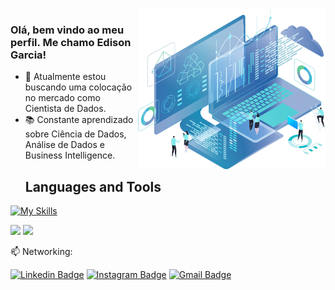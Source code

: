 <img align="right" src="/assets/github_logo.png" width="300"/>

### Olá, bem vindo ao meu perfil. Me chamo Edison Garcia! 

- 🚀 Atualmente estou buscando uma colocação no mercado como Cientista de Dados.
- 📚 Constante aprendizado sobre Ciência de Dados, Análise de Dados e Business Intelligence.
  <h2 align="start"> Languages and Tools </h2>

<div align="start">
  

[![My Skills](https://skillicons.dev/icons?i=python,js,vscode,css,html)](https://skillicons.dev)

</div>

<p align="start">
  <!-- - 👨🏽‍💻 Linguagens de programação mais utilizadas: -->
  <img height="130em" src="https://github-readme-stats.vercel.app/api/top-langs/?username=egarcia53&layout=compact&langs_count=16&theme=radical"/>
  <img height="130em" src="https://github-readme-stats-git-masterrstaa-rickstaa.vercel.app/api?username=egarcia53&show_icons=true&count_private=true&theme=radical" />
</p>

📫  Networking: 

[![Linkedin Badge](https://img.shields.io/badge/LinkedIn-0077B5?style=for-the-badge&logo=linkedin&logoColor=white)](https://www.linkedin.com/in/edison-garcia-2b1055214/)
[![Instagram Badge](https://img.shields.io/badge/Instagram-E4405F?style=for-the-badge&logo=instagram&logoColor=white)](https://www.instagram.com/edisongarcia101/)
[![Gmail Badge](https://img.shields.io/badge/GMAIL-D14836?style=for-the-badge&logo=gmail&logoColor=white)](mailto:garcia.edison1337@gmail.com)



